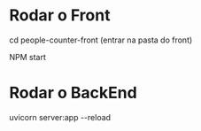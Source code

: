 # Rodar o Front
  cd people-counter-front (entrar na pasta do front)

  NPM start

# Rodar o BackEnd
  uvicorn server:app --reload

